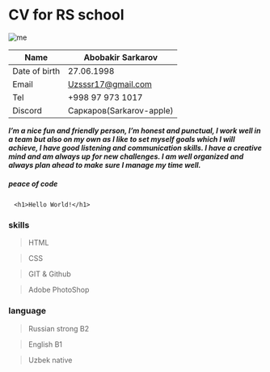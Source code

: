 # CV for RS school # 

![me](https://www.indiewire.com/wp-content/uploads/2019/08/joker-phoenix-1135161-1280x0.jpeg "Joker")

Name | Abobakir Sarkarov
-----|-----
Date of birth | 27.06.1998
Email|Uzsssr17@gmail.com
Tel|+998 97 973 1017
Discord|Саркаров(Sarkarov-apple)

___I’m a nice fun and friendly person, I’m honest and punctual, I work well in a team but also on my own as I like to set myself goals which I will achieve, I have good listening and communication skills. I have a creative mind and am always up for new challenges. I am well organized and always plan ahead to make sure I manage my time well.___



##### peace of code 
 ` ` ` <h1>Hello World!</h1> ` ` `

 ### skills ###

 >HTML

 >CSS

 >GIT & Github

 >Adobe PhotoShop

 ### language 

> Russian strong B2

> English B1

> Uzbek native 


 